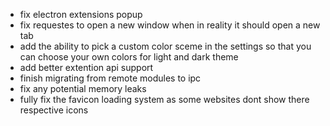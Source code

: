 + fix electron extensions popup
+ fix requestes to open a new window when in reality it should open a new tab
+ add the ability to pick a custom color sceme in the settings so that you can choose your own colors for light and dark theme
+ add better extention api support
+ finish migrating from remote modules to ipc
+ fix any potential memory leaks
+ fully fix the favicon loading system as some websites dont show there respective icons